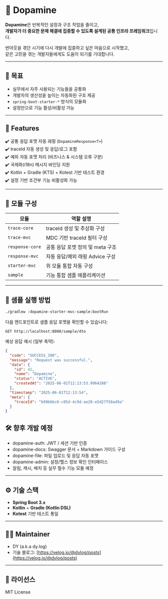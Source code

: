 # 🚀 Dopamine

**Dopamine**은 반복적인 설정과 구조 작업을 줄이고,  
**개발자가 더 중요한 문제 해결에 집중할 수 있도록 설계된 공통 인프라 프레임워크**입니다.

번아웃을 겪던 시기에 다시 개발에 집중하고 싶은 마음으로 시작했고,  
같은 고민을 겪는 개발자들에게도 도움이 되기를 기대합니다.

---

## 🎯 목표

* 실무에서 자주 사용되는 기능들을 공통화
* 개발자의 생산성을 높이는 자동화된 구조 제공
* `spring-boot-starter-*` 방식의 모듈화
* 설정만으로 기능 활성/비활성 가능

---

## 🎯 Features

✔️ 공통 응답 포맷 자동 래핑 (`DopamineResponse<T>`)  
✔️ traceId 자동 생성 및 응답/로그 포함  
✔️ 예외 자동 포맷 처리 (비즈니스 & 시스템 오류 구분)  
✔️ 국제화(i18n) 메시지 바인딩 지원  
✔️ Kotlin + Gradle (KTS) + Kotest 기반 테스트 환경  
✔️ 설정 기반 조건부 기능 비활성화 가능

---

## 🧩 모듈 구성

| 모듈              | 역할 설명 |
|-------------------|-----------|
| `trace-core`      | traceId 생성 및 추상화 구성 |
| `trace-mvc`       | MDC 기반 traceId 필터 구성 |
| `response-core`   | 공통 응답 포맷 정의 및 meta 구조 |
| `response-mvc`    | 자동 응답/예외 래핑 Advice 구성 |
| `starter-mvc`     | 위 모듈 통합 자동 구성 |
| `sample`          | 기능 통합 샘플 애플리케이션 |

---

## 📂 샘플 실행 방법

```bash
./gradlew :dopamine-starter-mvc-sample:bootRun
```

다음 엔드포인트로 샘플 응답 포맷을 확인할 수 있습니다:

```
GET http://localhost:8080/sample/dto
```

예상 응답 예시 (일부 축약):

```json
{
  "code": "SUCCESS_200",
  "message": "Request was successful.",
  "data": {
    "id": 42,
    "name": "Dopamine",
    "status": "ACTIVE",
    "createdAt": "2025-06-01T12:13:53.9964288"
  },
  "timestamp": "2025-06-01T12:13:54",
  "meta": {
    "traceId": "b99b6bc6-c05d-4c9d-ae20-e5d27f58a49a"
  }
}
```

## 🛠️ 향후 개발 예정
- dopamine-auth: JWT / 세션 기반 인증
- dopamine-docs: Swagger 문서 + Markdown 가이드 구성
- dopamine-file: 파일 업로드 및 응답 자동 포맷
- dopamine-admin: 설정/헬스 정보 확인 인터페이스
- 알림, 캐시, 배치 등 실무 필수 기능 모듈 예정

---

## ⚙️ 기술 스택

* **Spring Boot 3.x**
* **Kotlin** + **Gradle (Kotlin DSL)**
* **Kotest** 기반 테스트 통일

---

## 🙋‍♂️ Maintainer

* DY (a.k.a dy.log)
* 기술 블로그: [https://velog.io/@dylog/posts](https://velog.io/@dylog/posts)

---

## 📜 라이선스

MIT License

